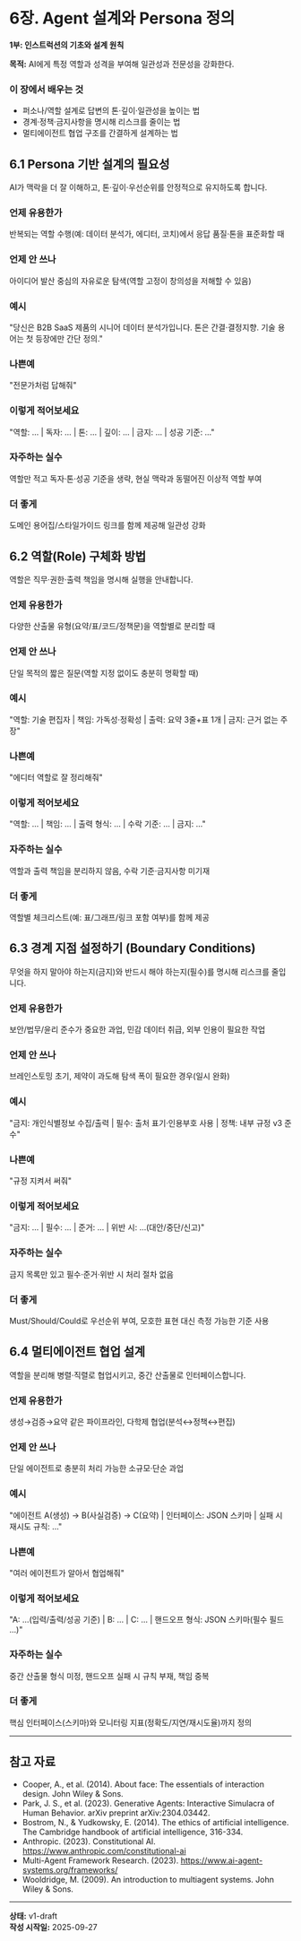 # 6장. Agent 설계와 Persona 정의

**1부: 인스트럭션의 기초와 설계 원칙**

**목적:** AI에게 특정 역할과 성격을 부여해 일관성과 전문성을 강화한다.

### 이 장에서 배우는 것
- 퍼소나/역할 설계로 답변의 톤·깊이·일관성을 높이는 법
- 경계·정책·금지사항을 명시해 리스크를 줄이는 법
- 멀티에이전트 협업 구조를 간결하게 설계하는 법

## 6.1 Persona 기반 설계의 필요성
AI가 맥락을 더 잘 이해하고, 톤·깊이·우선순위를 안정적으로 유지하도록 합니다.

### 언제 유용한가
반복되는 역할 수행(예: 데이터 분석가, 에디터, 코치)에서 응답 품질·톤을 표준화할 때

### 언제 안 쓰나
아이디어 발산 중심의 자유로운 탐색(역할 고정이 창의성을 저해할 수 있음)

### 예시
"당신은 B2B SaaS 제품의 시니어 데이터 분석가입니다. 톤은 간결·결정지향. 기술 용어는 첫 등장에만 간단 정의."

### 나쁜예
"전문가처럼 답해줘"

### 이렇게 적어보세요
"역할: … | 독자: … | 톤: … | 깊이: … | 금지: … | 성공 기준: …"

### 자주하는 실수
역할만 적고 독자·톤·성공 기준을 생략, 현실 맥락과 동떨어진 이상적 역할 부여

### 더 좋게
도메인 용어집/스타일가이드 링크를 함께 제공해 일관성 강화

## 6.2 역할(Role) 구체화 방법
역할은 직무·권한·출력 책임을 명시해 실행을 안내합니다.

### 언제 유용한가
다양한 산출물 유형(요약/표/코드/정책문)을 역할별로 분리할 때

### 언제 안 쓰나
단일 목적의 짧은 질문(역할 지정 없이도 충분히 명확할 때)

### 예시
"역할: 기술 편집자 | 책임: 가독성·정확성 | 출력: 요약 3줄+표 1개 | 금지: 근거 없는 주장"

### 나쁜예
"에디터 역할로 잘 정리해줘"

### 이렇게 적어보세요
"역할: … | 책임: … | 출력 형식: … | 수락 기준: … | 금지: …"

### 자주하는 실수
역할과 출력 책임을 분리하지 않음, 수락 기준·금지사항 미기재

### 더 좋게
역할별 체크리스트(예: 표/그래프/링크 포함 여부)를 함께 제공

## 6.3 경계 지점 설정하기 (Boundary Conditions)
무엇을 하지 말아야 하는지(금지)와 반드시 해야 하는지(필수)를 명시해 리스크를 줄입니다.

### 언제 유용한가
보안/법무/윤리 준수가 중요한 과업, 민감 데이터 취급, 외부 인용이 필요한 작업

### 언제 안 쓰나
브레인스토밍 초기, 제약이 과도해 탐색 폭이 필요한 경우(일시 완화)

### 예시
"금지: 개인식별정보 수집/출력 | 필수: 출처 표기·인용부호 사용 | 정책: 내부 규정 v3 준수"

### 나쁜예
"규정 지켜서 써줘"

### 이렇게 적어보세요
"금지: … | 필수: … | 준거: … | 위반 시: …(대안/중단/신고)"

### 자주하는 실수
금지 목록만 있고 필수·준거·위반 시 처리 절차 없음

### 더 좋게
Must/Should/Could로 우선순위 부여, 모호한 표현 대신 측정 가능한 기준 사용

## 6.4 멀티에이전트 협업 설계
역할을 분리해 병렬·직렬로 협업시키고, 중간 산출물로 인터페이스합니다.

### 언제 유용한가
생성→검증→요약 같은 파이프라인, 다학제 협업(분석↔정책↔편집)

### 언제 안 쓰나
단일 에이전트로 충분히 처리 가능한 소규모·단순 과업

### 예시
"에이전트 A(생성) → B(사실검증) → C(요약) | 인터페이스: JSON 스키마 | 실패 시 재시도 규칙: …"

### 나쁜예
"여러 에이전트가 알아서 협업해줘"

### 이렇게 적어보세요
"A: …(입력/출력/성공 기준) | B: … | C: … | 핸드오프 형식: JSON 스키마(필수 필드 …)"

### 자주하는 실수
중간 산출물 형식 미정, 핸드오프 실패 시 규칙 부재, 책임 중복

### 더 좋게
핵심 인터페이스(스키마)와 모니터링 지표(정확도/지연/재시도율)까지 정의

---

## 참고 자료

- Cooper, A., et al. (2014). About face: The essentials of interaction design. John Wiley & Sons.
- Park, J. S., et al. (2023). Generative Agents: Interactive Simulacra of Human Behavior. arXiv preprint arXiv:2304.03442.
- Bostrom, N., & Yudkowsky, E. (2014). The ethics of artificial intelligence. The Cambridge handbook of artificial intelligence, 316-334.
- Anthropic. (2023). Constitutional AI. https://www.anthropic.com/constitutional-ai
- Multi-Agent Framework Research. (2023). https://www.ai-agent-systems.org/frameworks/
- Wooldridge, M. (2009). An introduction to multiagent systems. John Wiley & Sons.

---

**상태:** v1-draft  
**작성 시작일:** 2025-09-27
